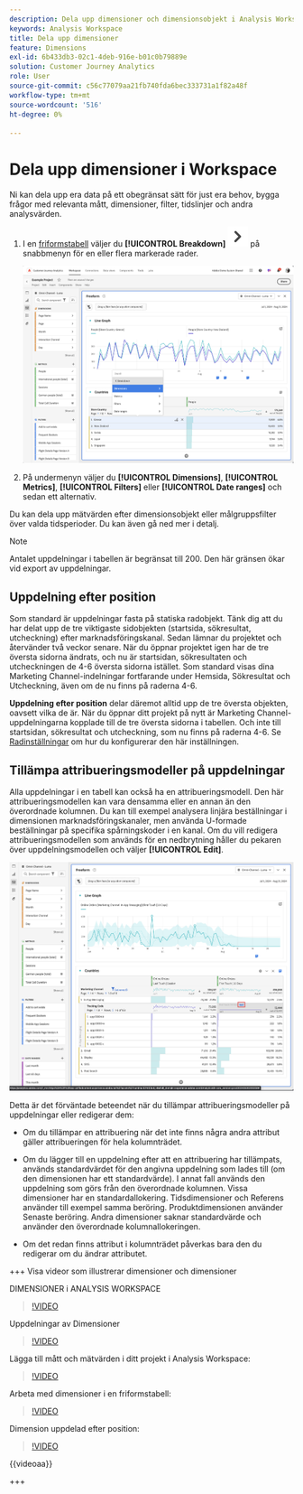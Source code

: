 ```yaml
---
description: Dela upp dimensioner och dimensionsobjekt i Analysis Workspace.
keywords: Analysis Workspace
title: Dela upp dimensioner
feature: Dimensions
exl-id: 6b433db3-02c1-4deb-916e-b01c0b79889e
solution: Customer Journey Analytics
role: User
source-git-commit: c56c77079aa21fb740fda6bec333731a1f82a48f
workflow-type: tm+mt
source-wordcount: '516'
ht-degree: 0%

---
```


# Dela upp dimensioner i Workspace

Ni kan dela upp era data på ett obegränsat sätt för just era behov, bygga frågor med relevanta mått, dimensioner, filter, tidslinjer och andra analysvärden.

1. I en [friformstabell](/help/analysis-workspace/visualizations/freeform-table/freeform-table.md) väljer du **[!UICONTROL Breakdown]** ![SparronRight](/help/assets/icons/ChevronRight.svg) på snabbmenyn för en eller flera markerade rader.

   ![Stegresultat som visar Skapa avisering från markering.](assets/breakdown.png)

1. På undermenyn väljer du **[!UICONTROL Dimensions]**, **[!UICONTROL Metrics]**, **[!UICONTROL Filters]** eller **[!UICONTROL Date ranges]** och sedan ett alternativ.

Du kan dela upp mätvärden efter dimensionsobjekt eller målgruppsfilter över valda tidsperioder. Du kan även gå ned mer i detalj.

>[!NOTE]
>
>Antalet uppdelningar i tabellen är begränsat till 200. Den här gränsen ökar vid export av uppdelningar.

## Uppdelning efter position

Som standard är uppdelningar fasta på statiska radobjekt. Tänk dig att du har delat upp de tre viktigaste sidobjekten (startsida, sökresultat, utcheckning) efter marknadsföringskanal. Sedan lämnar du projektet och återvänder två veckor senare. När du öppnar projektet igen har de tre översta sidorna ändrats, och nu är startsidan, sökresultaten och utcheckningen de 4-6 översta sidorna istället. Som standard visas dina Marketing Channel-indelningar fortfarande under Hemsida, Sökresultat och Utcheckning, även om de nu finns på raderna 4-6.

**Uppdelning efter position** delar däremot alltid upp de tre översta objekten, oavsett vilka de är. När du öppnar ditt projekt på nytt är Marketing Channel-uppdelningarna kopplade till de tre översta sidorna i tabellen. Och inte till startsidan, sökresultat och utcheckning, som nu finns på raderna 4-6. Se [Radinställningar](/help/analysis-workspace/visualizations/freeform-table/column-row-settings/table-settings.md) om hur du konfigurerar den här inställningen.



## Tillämpa attribueringsmodeller på uppdelningar

Alla uppdelningar i en tabell kan också ha en attribueringsmodell. Den här attribueringsmodellen kan vara densamma eller en annan än den överordnade kolumnen. Du kan till exempel analysera linjära beställningar i dimensionen marknadsföringskanaler, men använda U-formade beställningar på specifika spårningskoder i en kanal. Om du vill redigera attribueringsmodellen som används för en nedbrytning håller du pekaren över uppdelningsmodellen och väljer **[!UICONTROL Edit]**.

![Jämförelse av orderattribut som visar brytningsinställningarna](assets/breakdown-attribution.png)

Detta är det förväntade beteendet när du tillämpar attribueringsmodeller på uppdelningar eller redigerar dem:

* Om du tillämpar en attribuering när det inte finns några andra attribut gäller attribueringen för hela kolumnträdet.

* Om du lägger till en uppdelning efter att en attribuering har tillämpats, används standardvärdet för den angivna uppdelning som lades till (om den dimensionen har ett standardvärde). I annat fall används den uppdelning som görs från den överordnade kolumnen. Vissa dimensioner har en standardallokering. Tidsdimensioner och Referens använder till exempel samma beröring. Produktdimensionen använder Senaste beröring. Andra dimensioner saknar standardvärde och använder den överordnade kolumnallokeringen.

* Om det redan finns attribut i kolumnträdet påverkas bara den du redigerar om du ändrar attributet.

+++ Visa videor som illustrerar dimensioner och dimensioner

DIMENSIONER i ANALYSIS WORKSPACE

>[!VIDEO](https://video.tv.adobe.com/v/23971)

Uppdelningar av Dimensioner

>[!VIDEO](https://video.tv.adobe.com/v/23969)

Lägga till mått och mätvärden i ditt projekt i Analysis Workspace:

>[!VIDEO](https://video.tv.adobe.com/v/30606)

Arbeta med dimensioner i en friformstabell:

>[!VIDEO](https://video.tv.adobe.com/v/40179)

Dimension uppdelad efter position:

>[!VIDEO](https://video.tv.adobe.com/v/24033)

{{videoaa}}

+++
